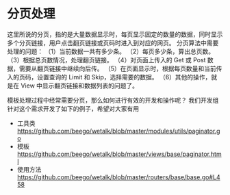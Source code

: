 # 分页处理

这里所说的分页，指的是大量数据显示时，每页显示固定的数量的数据，同时显示多个分页链接，用户点击翻页链接或页码时进入到对应的网页。
分页算法中需要处理的问题：
（1）当前数据一共有多少条。
（2）每页多少条，算出总页数。
（3）根据总页数情况，处理翻页链接。
（4）对页面上传入的 Get 或 Post 数据，需要从翻页链接中继续向后传。
（5）在页面显示时，根据每页数量和当前传入的页码，设置查询的 Limit 和 Skip，选择需要的数据。
（6）其他的操作，就是在 View 中显示翻页链接和数据列表的问题了。

模板处理过程中经常需要分页，那么如何进行有效的开发和操作呢？
我们开发组针对这个需求开发了如下的例子，希望对大家有用

- 工具类
  https://github.com/beego/wetalk/blob/master/modules/utils/paginator.go
- 模板
  https://github.com/beego/wetalk/blob/master/views/base/paginator.html
- 使用方法
  https://github.com/beego/wetalk/blob/master/routers/base/base.go#L458
